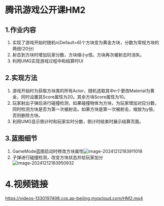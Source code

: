 # 腾讯游戏公开课HM2

## 1.作业内容

1. 实现了游戏开始时随机n(Default=6)个方块变为黄金方块，分数为常规方块的两倍(20分)
2. 射击到方块时增加玩家分数，方块缩小y倍。方块再次被射击时消失。
3. 利用UMG实现游戏过程中和结算时UI

## 2.实现方法

1. 游戏开始时为获取方块类的所有Actor，随机选取其中n个更改Material为黄金，同时设置其Score属性为20。其余方块Score属性为10。
2. 玩家射出子弹后进行碰撞检测，如果碰撞物体为方块，为玩家增加对应分数，同时检测方块是否为第一次被射击。如果方块是第一次被射击，缩放为y倍，否则删除方块。
3. 利用UMG显示倒计时和玩家实时分数，倒计时结束时展示结算页面。

## 3.蓝图细节

1. GameMode蓝图启动时修改方块属性![image-20241212183911018](C:\Users\wenzh\AppData\Roaming\Typora\typora-user-images\image-20241212183911018.png)
2. 子弹进行碰撞检测，改变方块状态并给玩家加分![image-20241212183950932](C:\Users\wenzh\AppData\Roaming\Typora\typora-user-images\image-20241212183950932.png)

# 4.视频链接

https://videos-1330197498.cos.ap-beijing.myqcloud.com/HM2.mp4
